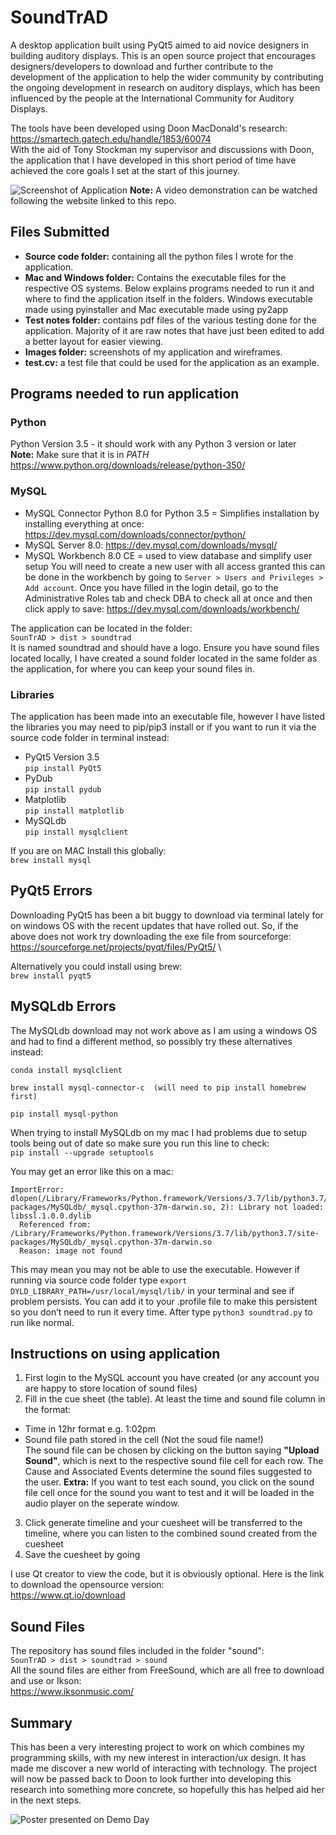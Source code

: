 # SoundTrAD
A desktop application built using PyQt5 aimed to aid novice designers in building auditory displays. This is an open source project that encourages designers/developers to download and further contribute to the development of the application to help the wider community by contributing the ongoing development in research on auditory displays, which has been influenced by the people at the International Community for Auditory Displays. 

The tools have been developed using Doon MacDonald's research: https://smartech.gatech.edu/handle/1853/60074 \
With the aid of Tony Stockman my supervisor and discussions with Doon, the application that I have developed in this short period of time have achieved the core goals I set at the start of this journey. 

![Screenshot of Application](https://live.staticflickr.com/65535/40695945323_9b0389515a_b.jpg)
**Note:** A video demonstration can be watched following the website linked to this repo.

## Files Submitted
- **Source code folder:** containing all the python files I wrote for the application.
- **Mac and Windows folder:** Contains the executable files for the respective OS systems. Below explains programs needed to run it and where to find the application itself in the folders. Windows executable made using pyinstaller and Mac executable made using py2app
- **Test notes folder:** contains pdf files of the various testing done for the application. Majority of it are raw notes that have just been edited to add a better layout for easier viewing.
- **Images folder:** screenshots of my application and wireframes. 
- **test.cv:** a test file that could be used for the application as an example.

## Programs needed to run application
### Python 
Python Version 3.5 - it should work with any Python 3 version or later\
**Note:** Make sure that it is in *PATH*\
https://www.python.org/downloads/release/python-350/

### MySQL
- MySQL Connector Python 8.0 for Python 3.5 = Simplifies installation by installing everything at once: https://dev.mysql.com/downloads/connector/python/
- MySQL Server 8.0: https://dev.mysql.com/downloads/mysql/
- MySQL Workbench 8.0 CE = used to view database and simplify user setup You will need to create a new user with all access granted this can be done in the workbench by going to `Server > Users and Privileges > Add account`. Once you have filled in the login detail, go to the Administrative Roles tab and check DBA to check all at once and then click apply to save: https://dev.mysql.com/downloads/workbench/


The application can be located in the folder:\
`SounTrAD > dist > soundtrad`\
It is named soundtrad and should have a logo.
Ensure you have sound files located locally, I have created a sound folder located in the same folder as the application, for where you can keep your sound files in.

### Libraries
The application has been made into an executable file, however I have listed the libraries you may need to pip/pip3 install or if you want to run it via the source code folder in terminal instead:
- PyQt5 Version 3.5\
`pip install PyQt5`
- PyDub\
`pip install pydub`
- Matplotlib\
`pip install matplotlib`
- MySQLdb\
`pip install mysqlclient`

If you are on MAC Install this globally:\
`brew install mysql`

## PyQt5 Errors
Downloading PyQt5 has been a bit buggy to download via terminal lately for on windows OS with the recent updates that have rolled out. So, if the above does not work try downloading the exe file from sourceforge: https://sourceforge.net/projects/pyqt/files/PyQt5/ \

Alternatively you could install using brew:\
`brew install pyqt5`

## MySQLdb Errors
The MySQLdb download may not work above as I am using a windows OS and had to find
a different method, so possibly try these alternatives instead:
```
conda install mysqlclient

brew install mysql-connector-c  (will need to pip install homebrew first)

pip install mysql-python
```

When trying to install MySQLdb on my mac I had problems due to setup tools being out of date so make sure you run this line to check:\
`pip install --upgrade setuptools`

You may get an error like this on a mac:
```
ImportError: dlopen(/Library/Frameworks/Python.framework/Versions/3.7/lib/python3.7/site-packages/MySQLdb/_mysql.cpython-37m-darwin.so, 2): Library not loaded: libssl.1.0.0.dylib
  Referenced from: /Library/Frameworks/Python.framework/Versions/3.7/lib/python3.7/site-packages/MySQLdb/_mysql.cpython-37m-darwin.so
  Reason: image not found
```
This may mean you may not be able to use the executable. However if running via source code folder type `export DYLD_LIBRARY_PATH=/usr/local/mysql/lib/` in your terminal and see if problem persists. You can add it to your .profile file to make this persistent so you don’t need to run it every time. After type `python3 soundtrad.py` to run like normal.


## Instructions on using application
1. First login to the MySQL account you have created (or any account you are happy to store location of sound files)
2. Fill in the cue sheet (the table). At least the time and sound file column in the format:
 - Time in 12hr format e.g. 1:02pm
 - Sound file path stored in the cell (Not the soud file name!)\
The sound file can be chosen by clicking on the button saying **"Upload Sound"**, which is next to the respective sound file cell for each row. The Cause and Associated Events determine the sound files suggested to the user.
**Extra:** If you want to test each sound, you click on the sound file cell once for the sound you want to test and it will be loaded in the audio player on the seperate window.
3. Click generate timeline and your cuesheet will be transferred to the timeline, where you can listen to the combined sound created from the cuesheet
4. Save the cuesheet by going


I use Qt creator to view the code, but it is obviously optional. Here is the link to download the opensource version:\
https://www.qt.io/download

## Sound Files
The repository has sound files included in the folder "sound": \
`SounTrAD > dist > soundtrad > sound` \
All the sound files are either from FreeSound, which are all free to download and use or Ikson:\
https://www.iksonmusic.com/

## Summary
This has been a very interesting project to work on which combines my programming skills, with my new interest in interaction/ux design. It has made me discover a new world of interacting with technology. The project will now be passed back to Doon to look further into developing this research into something more concrete, so hopefully this has helped aid her in the next steps. 

![Poster presented on Demo Day](https://live.staticflickr.com/7882/46765167314_59aa2c5119_h.jpg)